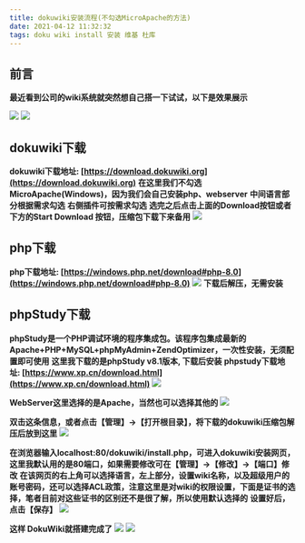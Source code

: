 ```yaml
---
title: dokuwiki安装流程(不勾选MicroApache的方法)
date: 2021-04-12 11:32:32
tags: doku wiki install 安装 维基 杜库
---
```


## 前言
**最近看到公司的wiki系统就突然想自己搭一下试试，以下是效果展示**

![](/images/dokuwiki_show.png)
![](/images/dokuwiki_show2.png)
## dokuwiki下载
**dokuwiki下载地址: [https://download.dokuwiki.org](https://download.dokuwiki.org)**
**在这里我们不勾选MicroApache(Windows)，因为我们会自己安装php、webserver**
**中间语言部分根据需求勾选**
**右侧插件可按需求勾选**
**选完之后点击上面的Download按钮或者下方的Start Download 按钮，压缩包下载下来备用**
![](/images/dokuwiki_install.png)

## php下载
**php下载地址: [https://windows.php.net/download#php-8.0](https://windows.php.net/download#php-8.0)**
![](/images/php_install.png)
**下载后解压，无需安装**

## phpStudy下载
**phpStudy是一个PHP调试环境的程序集成包。该程序包集成最新的Apache+PHP+MySQL+phpMyAdmin+ZendOptimizer，一次性安装，无须配置即可使用**
**这里我下载的是phpStudy v8.1版本, 下载后安装**
**phpstudy下载地址: [https://www.xp.cn/download.html](https://www.xp.cn/download.html)**
![](/images/phpstudy_install.png)

**WebServer这里选择的是Apache，当然也可以选择其他的**
![](/images/phpstudy_show.png)

**双击这条信息，或者点击【管理】->【打开根目录】，将下载的dokuwiki压缩包解压后放到这里**
![](/images/phpstudy_show2.png)

**在浏览器输入localhost:80/dokuwiki/install.php，可进入dokuwiki安装网页，这里我默认用的是80端口，如果需要修改可在【管理】->【修改】->【端口】修改**
**在该网页的右上角可以选择语言，左上部分，设置wiki名称，以及超级用户的账号密码，还可以选择ACL政策，注意这里是对wiki的权限设置，下面是证书的选择，笔者目前对这些证书的区别还不是很了解，所以使用默认选择的**
**设置好后，点击【保存】**
![](/images/dokuwiki_install2.png)

**这样 DokuWiki就搭建完成了**
![](/images/dokuwiki_install3.png)
![](/images/dokuwiki_install4.png)

